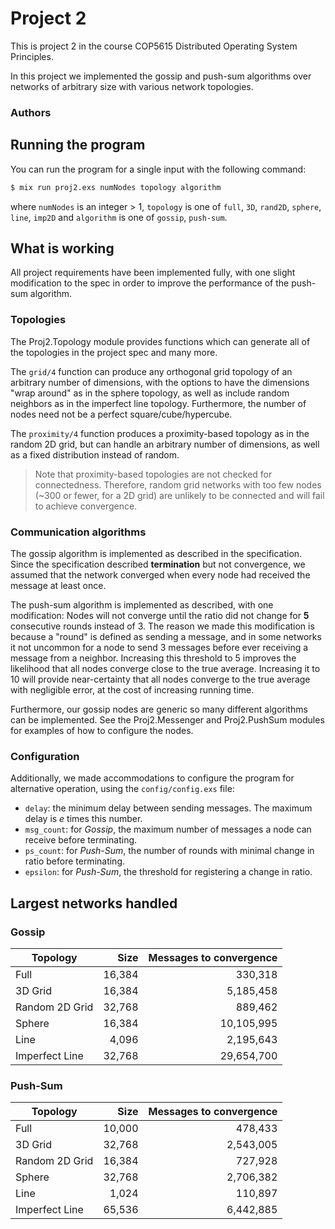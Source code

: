 # Project 2

This is project 2 in the course COP5615 Distributed Operating System Principles.

In this project we implemented the gossip and push-sum algorithms over networks of arbitrary size with various network topologies.

### Authors

## Running the program

You can run the program for a single input with the following command:

```sh
$ mix run proj2.exs numNodes topology algorithm
```

where `numNodes` is an integer > 1, `topology` is one of `full`, `3D`, `rand2D`, `sphere`, `line`, `imp2D` and `algorithm` is one of `gossip`, `push-sum`.

## What is working

All project requirements have been implemented fully, with one slight modification to the spec in order to improve the performance of the push-sum algorithm.

### Topologies

The Proj2.Topology module provides functions which can generate all of the topologies in the project spec and many more.

The `grid/4` function can produce any orthogonal grid topology of an arbitrary number of dimensions, with the options to have the dimensions "wrap around" as in the sphere topology, as well as include random neighbors as in the imperfect line topology. Furthermore, the number of nodes need not be a perfect square/cube/hypercube.

The `proximity/4` function produces a proximity-based topology as in the random 2D grid, but can handle an arbitrary number of dimensions, as well as a fixed distribution instead of random.

> Note that proximity-based topologies are not checked for connectedness. Therefore, random grid networks with too few nodes (~300 or fewer, for a 2D grid) are unlikely to be connected and will fail to achieve convergence.

### Communication algorithms

The gossip algorithm is implemented as described in the specification. Since the specification described __termination__ but not convergence, we assumed that the network converged when every node had received the message at least once.

The push-sum algorithm is implemented as described, with one modification: Nodes will not converge until the ratio did not change for __5__ consecutive rounds instead of 3. The reason we made this modification is because a "round" is defined as sending a message, and in some networks it not uncommon for a node to send 3 messages before ever receiving a message from a neighbor. Increasing this threshold to 5 improves the likelihood that all nodes converge close to the true average. Increasing it to 10 will provide near-certainty that all nodes converge to the true average with negligible error, at the cost of increasing running time.

Furthermore, our gossip nodes are generic so many different algorithms can be implemented. See the Proj2.Messenger and Proj2.PushSum modules for examples of how to configure the nodes.

### Configuration

Additionally, we made accommodations to configure the program for alternative operation, using the `config/config.exs` file:

- `delay`: the minimum delay between sending messages. The maximum delay is _e_ times this number.
- `msg_count`: for _Gossip_, the maximum number of messages a node can receive before terminating.
- `ps_count`: for _Push-Sum_, the number of rounds with minimal change in ratio before terminating.
- `epsilon`: for _Push-Sum_, the threshold for registering a change in ratio.

## Largest networks handled

### Gossip

Topology | Size | Messages to convergence
--- | ---:| ---:
Full | 16,384 | 330,318
3D Grid | 16,384 | 5,185,458
Random 2D Grid | 32,768 | 889,462
Sphere | 16,384 | 10,105,995
Line | 4,096 | 2,195,643
Imperfect Line | 32,768 | 29,654,700

### Push-Sum

Topology | Size | Messages to convergence
--- | ---:| ---:
Full | 10,000 | 478,433
3D Grid | 32,768 | 2,543,005
Random 2D Grid | 16,384 | 727,928
Sphere | 32,768 | 2,706,382
Line | 1,024 | 110,897
Imperfect Line | 65,536 | 6,442,885
